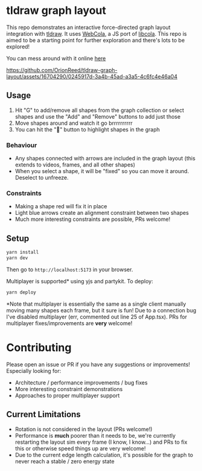 # tldraw graph layout
This repo demonstrates an interactive force-directed graph layout integration with [tldraw](https://github.com/tldraw/tldraw). It uses [WebCola](https://ialab.it.monash.edu/webcola/), a JS port of [libcola](http://www.adaptagrams.org). This repo is aimed to be a starting point for further exploration and there's lots to be explored!

You can mess around with it online [here](https://orionreed.github.io/tldraw-graph-layout/)

https://github.com/OrionReed/tldraw-graph-layout/assets/16704290/0245917d-3a4b-45ad-a3a5-4c6fc4e46a04

## Usage
1. Hit "G" to add/remove all shapes from the graph collection or select shapes and use the "Add" and "Remove" buttons to add just those
2. Move shapes around and watch it go brrrrrrrrrr
3. You can hit the "🔦" button to highlight shapes in the graph

### Behaviour
- Any shapes connected with arrows are included in the graph layout (this extends to videos, frames, and all other shapes)
- When you select a shape, it will be "fixed" so you can move it around. Deselect to unfreeze.

### Constraints
- Making a shape red will fix it in place
- Light blue arrows create an alignment constraint between two shapes
- Much more interesting constraints are possible, PRs welcome!

## Setup
```bash
yarn install
yarn dev
```
Then go to `http://localhost:5173` in your browser.

Multiplayer is supported* using yjs and partykit. To deploy:
```bash
yarn deploy
```
*Note that multiplayer is essentially the same as a single client manually moving many shapes each frame, but it sure is fun! Due to a connection bug I've disabled multiplayer (err, commented out line 25 of App.tsx). PRs for multiplayer fixes/improvements are **very** welcome!

# Contributing
Please open an issue or PR if you have any suggestions or improvements! Especially looking for:
- Architecture / performance improvements / bug fixes
- More interesting constraint demonstrations
- Approaches to proper multiplayer support

## Current Limitations
- Rotation is not considered in the layout (PRs welcome!)
- Performance is **much** poorer than it needs to be, we're currently restarting the layout sim every frame (I know, I know...) and PRs to fix this or otherwise speed things up are very welcome!
- Due to the current edge length calculation, it's possible for the graph to never reach a stable / zero energy state
